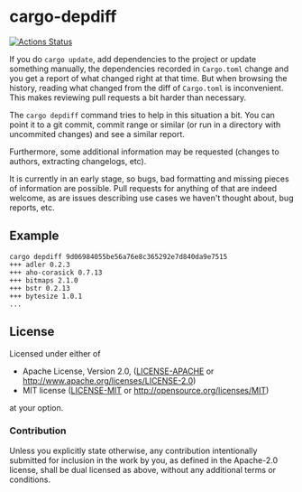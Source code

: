# cargo-depdiff

[![Actions Status](https://github.com/vorner/cargo-depdiff/workflows/test/badge.svg)](https://github.com/vorner/cargo-depdiff/actions)

If you do `cargo update`, add dependencies to the project or update something
manually, the dependencies recorded in `Cargo.toml` change and you get a report
of what changed right at that time. But when browsing the history, reading what
changed from the diff of `Cargo.toml` is inconvenient. This makes reviewing pull
requests a bit harder than necessary.

The `cargo depdiff` command tries to help in this situation a bit. You can point
it to a git commit, commit range or similar (or run in a directory with
uncommited changes) and see a similar report.

Furthermore, some additional information may be requested (changes to authors,
extracting changelogs, etc).

It is currently in an early stage, so bugs, bad formatting and missing pieces of
information are possible. Pull requests for anything of that are indeed welcome,
as are issues describing use cases we haven't thought about, bug reports, etc.

## Example

```
cargo depdiff 9d06984055be56a76e8c365292e7d840da9e7515
+++ adler 0.2.3
+++ aho-corasick 0.7.13
+++ bitmaps 2.1.0
+++ bstr 0.2.13
+++ bytesize 1.0.1
...
```

## License

Licensed under either of

 * Apache License, Version 2.0, ([LICENSE-APACHE](LICENSE-APACHE) or http://www.apache.org/licenses/LICENSE-2.0)
 * MIT license ([LICENSE-MIT](LICENSE-MIT) or http://opensource.org/licenses/MIT)

at your option.

### Contribution

Unless you explicitly state otherwise, any contribution intentionally
submitted for inclusion in the work by you, as defined in the Apache-2.0
license, shall be dual licensed as above, without any additional terms
or conditions.
